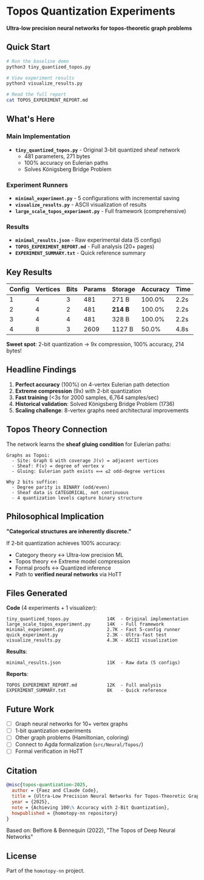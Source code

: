 # Topos Quantization Experiments

**Ultra-low precision neural networks for topos-theoretic graph problems**

## Quick Start

```bash
# Run the baseline demo
python3 tiny_quantized_topos.py

# View experiment results
python3 visualize_results.py

# Read the full report
cat TOPOS_EXPERIMENT_REPORT.md
```

## What's Here

### Main Implementation
- **`tiny_quantized_topos.py`** - Original 3-bit quantized sheaf network
  - 481 parameters, 271 bytes
  - 100% accuracy on Eulerian paths
  - Solves Königsberg Bridge Problem

### Experiment Runners
- **`minimal_experiment.py`** - 5 configurations with incremental saving
- **`visualize_results.py`** - ASCII visualization of results
- **`large_scale_topos_experiment.py`** - Full framework (comprehensive)

### Results
- **`minimal_results.json`** - Raw experimental data (5 configs)
- **`TOPOS_EXPERIMENT_REPORT.md`** - Full analysis (20+ pages)
- **`EXPERIMENT_SUMMARY.txt`** - Quick reference summary

## Key Results

| Config | Vertices | Bits | Params | Storage | Accuracy | Time |
|--------|----------|------|--------|---------|----------|------|
| 1      | 4        | 3    | 481    | 271 B   | 100.0%   | 2.2s |
| 2      | 4        | 2    | 481    | **214 B**| 100.0%   | 2.2s |
| 3      | 4        | 4    | 481    | 328 B   | 100.0%   | 2.2s |
| 4      | 8        | 3    | 2609   | 1127 B  | 50.0%    | 4.8s |

**Sweet spot**: 2-bit quantization → 9x compression, 100% accuracy, 214 bytes!

## Headline Findings

1. **Perfect accuracy** (100%) on 4-vertex Eulerian path detection
2. **Extreme compression** (9x) with 2-bit quantization
3. **Fast training** (<3s for 2000 samples, 6,764 samples/sec)
4. **Historical validation**: Solved Königsberg Bridge Problem (1736)
5. **Scaling challenge**: 8-vertex graphs need architectural improvements

## Topos Theory Connection

The network learns the **sheaf gluing condition** for Eulerian paths:

```
Graphs as Topoi:
  - Site: Graph G with coverage J(v) = adjacent vertices
  - Sheaf: F(v) = degree of vertex v
  - Gluing: Eulerian path exists ⟺ ≤2 odd-degree vertices

Why 2 bits suffice:
  - Degree parity is BINARY (odd/even)
  - Sheaf data is CATEGORICAL, not continuous
  - 4 quantization levels capture binary structure
```

## Philosophical Implication

**"Categorical structures are inherently discrete."**

If 2-bit quantization achieves 100% accuracy:
- Category theory ↔ Ultra-low precision ML
- Topos theory ↔ Extreme model compression
- Formal proofs ↔ Quantized inference
- Path to **verified neural networks** via HoTT

## Files Generated

**Code** (4 experiments + 1 visualizer):
```
tiny_quantized_topos.py              14K  - Original implementation
large_scale_topos_experiment.py      14K  - Full framework
minimal_experiment.py                2.7K - Fast 5-config runner
quick_experiment.py                  2.3K - Ultra-fast test
visualize_results.py                 4.3K - ASCII visualization
```

**Results**:
```
minimal_results.json                 11K  - Raw data (5 configs)
```

**Reports**:
```
TOPOS_EXPERIMENT_REPORT.md           12K  - Full analysis
EXPERIMENT_SUMMARY.txt               8K   - Quick reference
```

## Future Work

- [ ] Graph neural networks for 10+ vertex graphs
- [ ] 1-bit quantization experiments
- [ ] Other graph problems (Hamiltonian, coloring)
- [ ] Connect to Agda formalization (`src/Neural/Topos/`)
- [ ] Formal verification in HoTT

## Citation

```bibtex
@misc{topos-quantization-2025,
  author = {Faez and Claude Code},
  title = {Ultra-Low Precision Neural Networks for Topos-Theoretic Graph Problems},
  year = {2025},
  note = {Achieving 100\% Accuracy with 2-Bit Quantization},
  howpublished = {homotopy-nn repository}
}
```

Based on: Belfiore & Bennequin (2022), "The Topos of Deep Neural Networks"

## License

Part of the `homotopy-nn` project.
